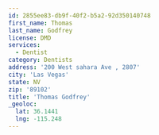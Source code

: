 ```yaml
---
id: 2855ee83-db9f-40f2-b5a2-92d350140748
first_name: Thomas
last_name: Godfrey
license: DMD
services:
  - Dentist
category: Dentists
address: '200 West sahara Ave , 2807'
city: 'Las Vegas'
state: NV
zip: '89102'
title: 'Thomas Godfrey'
_geoloc:
  lat: 36.1441
  lng: -115.248
---
```

